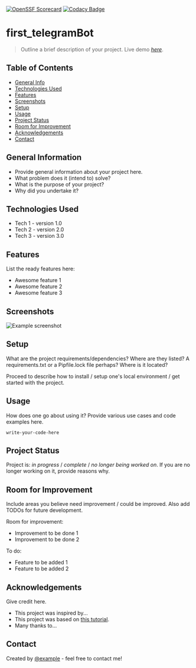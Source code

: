 [![OpenSSF Scorecard](https://api.securityscorecards.dev/projects/github.com/lurkydismal/yatytbidlo_first_telegram_bot/badge)](https://securityscorecards.dev/viewer/?uri=github.com/lurkydismal/yatytbidlo_first_telegram_bot)
[![Codacy Badge](https://app.codacy.com/project/badge/Grade/335d48f9307d4dd68fc40dc884ab7c32)](https://app.codacy.com/gh/lurkydismal/yatytbidlo_first_telegram_bot/dashboard?utm_source=gh&utm_medium=referral&utm_content=&utm_campaign=Badge_grade)

# first_telegramBot

> Outline a brief description of your project.
> Live demo [_here_](https://www.example.com). <!-- If you have the project hosted somewhere, include the link here. -->

## Table of Contents

* [General Info](#general-information)
* [Technologies Used](#technologies-used)
* [Features](#features)
* [Screenshots](#screenshots)
* [Setup](#setup)
* [Usage](#usage)
* [Project Status](#project-status)
* [Room for Improvement](#room-for-improvement)
* [Acknowledgements](#acknowledgements)
* [Contact](#contact)
<!-- * [License](#license) -->

## General Information

- Provide general information about your project here.
- What problem does it (intend to) solve?
- What is the purpose of your project?
- Why did you undertake it?
<!-- You don't have to answer all the questions - just the ones relevant to your project. -->

## Technologies Used

- Tech 1 - version 1.0
- Tech 2 - version 2.0
- Tech 3 - version 3.0

## Features

List the ready features here:

- Awesome feature 1
- Awesome feature 2
- Awesome feature 3

## Screenshots

![Example screenshot](./img/screenshot.png)
<!-- If you have screenshots you'd like to share, include them here. -->

## Setup

What are the project requirements/dependencies? Where are they listed? A requirements.txt or a Pipfile.lock file perhaps? Where is it located?

Proceed to describe how to
install / setup one's local environment / get started with the project.

## Usage

How does one go about using it?
Provide various use cases and code examples here.

`write-your-code-here`

## Project Status

Project is: _in progress_ / _complete_ / _no longer being worked on_.
If you are no longer working on it, provide reasons why.

## Room for Improvement

Include areas you believe
need improvement / could be improved.
Also add TODOs for future development.

Room for improvement:

- Improvement to be done 1
- Improvement to be done 2

To do:

- Feature to be added 1
- Feature to be added 2

## Acknowledgements

Give credit here.

- This project was inspired by...
- This project was based on [this tutorial](https://www.example.com).
- Many thanks to...

## Contact

Created by [@example](https://example.com/) - feel free to contact me!

<!-- ## License -->
<!-- This project is open source and available under the [... License](). -->

<!-- You don't have to include all sections - just the one's relevant to your project -->
